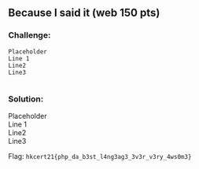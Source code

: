 ## Because I said it (web 150 pts)  
### Challenge:  
```
Placeholder    
Line 1    
Line2    
Line3    
  
```
  
### Solution:  
Placeholder    
Line 1    
Line2    
Line3    
  
  
Flag: `hkcert21{php_da_b3st_l4ng3ag3_3v3r_v3ry_4ws0m3}`  
  
